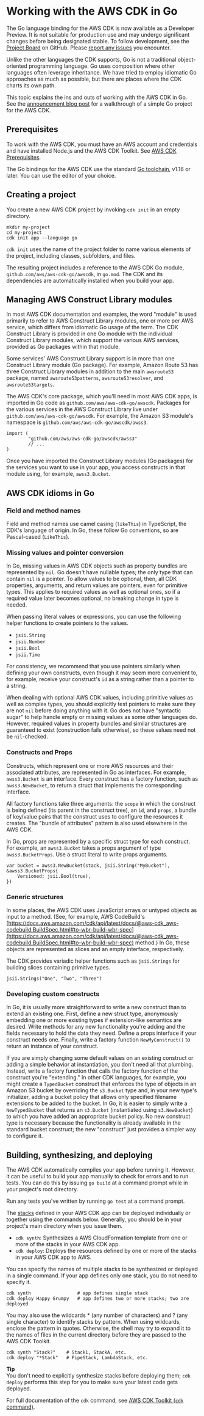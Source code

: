 # Working with the AWS CDK in Go<a name="work-with-cdk-go"></a>

The Go language binding for the AWS CDK is now available as a Developer Preview\. It is not suitable for production use and may undergo significant changes before being designated stable\. To follow development, see the [Project Board](https://github.com/aws/jsii/projects/3) on GitHub\. Please [report any issues](https://github.com/aws/aws-cdk/issues/new/choose) you encounter\.

Unlike the other languages the CDK supports, Go is not a traditional object\-oriented programming language\. Go uses composition where other languages often leverage inheritance\. We have tried to employ idiomatic Go approaches as much as possible, but there are places where the CDK charts its own path\. 

This topic explains the ins and outs of working with the AWS CDK in Go\. See the [announcement blog post](https://aws.amazon.com/blogs/developer/getting-started-with-the-aws-cloud-development-kit-and-go/) for a walkthrough of a simple Go project for the AWS CDK\.

## Prerequisites<a name="go-prerequisites"></a>

To work with the AWS CDK, you must have an AWS account and credentials and have installed Node\.js and the AWS CDK Toolkit\. See [AWS CDK Prerequisites](work-with.md#work-with-prerequisites)\.

The Go bindings for the AWS CDK use the standard [Go toolchain](https://golang.org/dl/), v1\.16 or later\. You can use the editor of your choice\.

## Creating a project<a name="go-newproject"></a>

You create a new AWS CDK project by invoking `cdk init` in an empty directory\.

```
mkdir my-project
cd my-project
cdk init app --language go
```

`cdk init` uses the name of the project folder to name various elements of the project, including classes, subfolders, and files\. 

The resulting project includes a reference to the AWS CDK Go module, `github.com/aws/aws-cdk-go/awscdk`, in `go.mod`\. The CDK and its dependencies are automatically installed when you build your app\.

## Managing AWS Construct Library modules<a name="go-managemodules"></a>

In most AWS CDK documentation and examples, the word "module" is used primarily to refer to AWS Construct Library modules, one or more per AWS service, which differs from idiomatic Go usage of the term\. The CDK Construct Library is provided in one Go module with the individual Construct Library modules, which support the various AWS services, provided as Go packages within that module\.

Some services' AWS Construct Library support is in more than one Construct Library module \(Go package\)\. For example, Amazon Route 53 has three Construct Library modules in addition to the main `awsroute53` package, named `awsroute53patterns`, `awsroute53resolver`, and `awsroute53targets`\.

The AWS CDK's core package, which you'll need in most AWS CDK apps, is imported in Go code as `github.com/aws/aws-cdk-go/awscdk`\. Packages for the various services in the AWS Construct Library live under `github.com/aws/aws-cdk-go/awscdk`\. For example, the Amazon S3 module's namespace is `github.com/aws/aws-cdk-go/awscdk/awss3`\.

```
import (
        "github.com/aws/aws-cdk-go/awscdk/awss3"
        // ...
)
```

Once you have imported the Construct Library modules \(Go packages\) for the services you want to use in your app, you access constructs in that module using, for example, `awss3.Bucket`\.

## AWS CDK idioms in Go<a name="go-cdk-idioms"></a>

### Field and method names<a name="go-naming"></a>

Field and method names use camel casing \(`likeThis`\) in TypeScript, the CDK's language of origin\. In Go, these follow Go conventions, so are Pascal\-cased \(`LikeThis`\)\.

### Missing values and pointer conversion<a name="go-missing-values"></a>

In Go, missing values in AWS CDK objects such as property bundles are represented by `nil`\. Go doesn't have nullable types; the only type that can contain `nil` is a pointer\. To allow values to be optional, then, all CDK properties, arguments, and return values are pointers, even for primitive types\. This applies to required values as well as optional ones, so if a required value later becomes optional, no breaking change in type is needed\.

When passing literal values or expressions, you can use the following helper functions to create pointers to the values\.
+ `jsii.String`
+ `jsii.Number`
+ `jsii.Bool`
+ `jsii.Time`

For consistency, we recommend that you use pointers similarly when defining your own constructs, even though it may seem more convenient to, for example, receive your construct's `id` as a string rather than a pointer to a string\.

When dealing with optional AWS CDK values, including primitive values as well as complex types, you should explicitly test pointers to make sure they are not `nil` before doing anything with it\. Go does not have "syntactic sugar" to help handle empty or missing values as some other languages do\. However, required values in property bundles and similar structures are guaranteed to exist \(construction fails otherwise\), so these values need not be `nil`\-checked\.

### Constructs and Props<a name="go-props"></a>

Constructs, which represent one or more AWS resources and their associated attributes, are represented in Go as interfaces\. For example, `awss3.Bucket` is an interface\. Every construct has a factory function, such as `awss3.NewBucket`, to return a struct that implements the corresponding interface\.

All factory functions take three arguments: the `scope` in which the construct is being defined \(its parent in the construct tree\), an `id`, and `props`, a bundle of key/value pairs that the construct uses to configure the resources it creates\. The "bundle of attributes" pattern is also used elsewhere in the AWS CDK\.

In Go, props are represented by a specific struct type for each construct\. For example, an `awss3.Bucket` takes a props argument of type `awss3.BucketProps`\. Use a struct literal to write props arguments\.

```
var bucket = awss3.NewBucket(stack, jsii.String("MyBucket"), &awss3.BucketProps{
    Versioned: jsii.Bool(true),
})
```

### Generic structures<a name="go-generic-structures"></a>

In some places, the AWS CDK uses JavaScript arrays or untyped objects as input to a method\. \(See, for example, AWS CodeBuild's [https://docs.aws.amazon.com/cdk/api/latest/docs/@aws-cdk_aws-codebuild.BuildSpec.html#to-wbr-build-wbr-spec](https://docs.aws.amazon.com/cdk/api/latest/docs/@aws-cdk_aws-codebuild.BuildSpec.html#to-wbr-build-wbr-spec) method\.\) In Go, these objects are represented as slices and an empty interface, respectively\.

The CDK provides variadic helper functions such as `jsii.Strings` for building slices containing primitive types\. 

```
jsii.Strings("One", "Two", "Three")
```

### Developing custom constructs<a name="go-writing-constructs"></a>

In Go, it is usually more straightforward to write a new construct than to extend an existing one\. First, define a new struct type, anonymously embedding one or more existing types if extension\-like semantics are desired\. Write methods for any new functionality you're adding and the fields necessary to hold the data they need\. Define a props interface if your construct needs one\. Finally, write a factory function `NewMyConstruct()` to return an instance of your construct\.

If you are simply changing some default values on an existing construct or adding a simple behavior at instantiation, you don't need all that plumbing\. Instead, write a factory function that calls the factory function of the construct you're "extending\." In other CDK languages, for example, you might create a `TypedBucket` construct that enforces the type of objects in an Amazon S3 bucket by overriding the `s3.Bucket` type and, in your new type's initializer, adding a bucket policy that allows only specified filename extensions to be added to the bucket\. In Go, it is easier to simply write a `NewTypedBucket` that returns an `s3.Bucket` \(instantiated using `s3.NewBucket`\) to which you have added an appropriate bucket policy\. No new construct type is necessary because the functionality is already available in the standard bucket construct; the new "construct" just provides a simpler way to configure it\.

## Building, synthesizing, and deploying<a name="go-running"></a>

The AWS CDK automatically compiles your app before running it\. However, it can be useful to build your app manually to check for errors and to run tests\. You can do this by issuing `go build` at a command prompt while in your project's root directory\.

Run any tests you've written by running `go test` at a command prompt\.

The [stacks](stacks.md) defined in your AWS CDK app can be deployed individually or together using the commands below\. Generally, you should be in your project's main directory when you issue them\.
+ `cdk synth`: Synthesizes a AWS CloudFormation template from one or more of the stacks in your AWS CDK app\.
+ `cdk deploy`: Deploys the resources defined by one or more of the stacks in your AWS CDK app to AWS\.

You can specify the names of multiple stacks to be synthesized or deployed in a single command\. If your app defines only one stack, you do not need to specify it\. 

```
cdk synth                 # app defines single stack
cdk deploy Happy Grumpy   # app defines two or more stacks; two are deployed
```

You may also use the wildcards \* \(any number of characters\) and ? \(any single character\) to identify stacks by pattern\. When using wildcards, enclose the pattern in quotes\. Otherwise, the shell may try to expand it to the names of files in the current directory before they are passed to the AWS CDK Toolkit\.

```
cdk synth "Stack?"    # Stack1, StackA, etc.
cdk deploy "*Stack"   # PipeStack, LambdaStack, etc.
```

**Tip**  
You don't need to explicitly synthesize stacks before deploying them; `cdk deploy` performs this step for you to make sure your latest code gets deployed\.

For full documentation of the `cdk` command, see [AWS CDK Toolkit \(`cdk` command\)](cli.md)\.